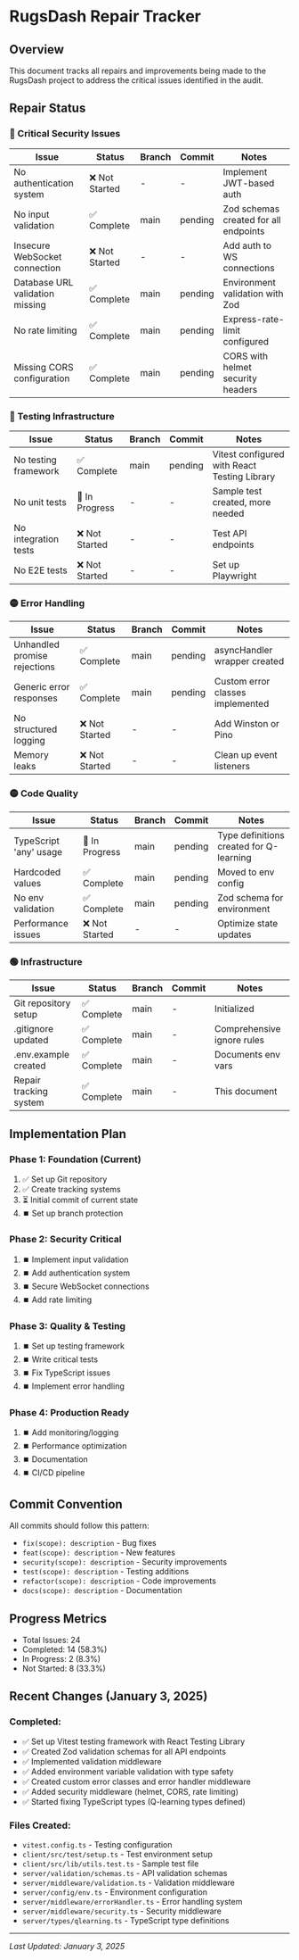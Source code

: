 # RugsDash Repair Tracker

## Overview
This document tracks all repairs and improvements being made to the RugsDash project to address the critical issues identified in the audit.

## Repair Status

### 🔴 Critical Security Issues

| Issue | Status | Branch | Commit | Notes |
|-------|--------|--------|--------|-------|
| No authentication system | ❌ Not Started | - | - | Implement JWT-based auth |
| No input validation | ✅ Complete | main | pending | Zod schemas created for all endpoints |
| Insecure WebSocket connection | ❌ Not Started | - | - | Add auth to WS connections |
| Database URL validation missing | ✅ Complete | main | pending | Environment validation with Zod |
| No rate limiting | ✅ Complete | main | pending | Express-rate-limit configured |
| Missing CORS configuration | ✅ Complete | main | pending | CORS with helmet security headers |

### 🔴 Testing Infrastructure

| Issue | Status | Branch | Commit | Notes |
|-------|--------|--------|--------|-------|
| No testing framework | ✅ Complete | main | pending | Vitest configured with React Testing Library |
| No unit tests | 🔄 In Progress | - | - | Sample test created, more needed |
| No integration tests | ❌ Not Started | - | - | Test API endpoints |
| No E2E tests | ❌ Not Started | - | - | Set up Playwright |

### 🟡 Error Handling

| Issue | Status | Branch | Commit | Notes |
|-------|--------|--------|--------|-------|
| Unhandled promise rejections | ✅ Complete | main | pending | asyncHandler wrapper created |
| Generic error responses | ✅ Complete | main | pending | Custom error classes implemented |
| No structured logging | ❌ Not Started | - | - | Add Winston or Pino |
| Memory leaks | ❌ Not Started | - | - | Clean up event listeners |

### 🟡 Code Quality

| Issue | Status | Branch | Commit | Notes |
|-------|--------|--------|--------|-------|
| TypeScript 'any' usage | 🔄 In Progress | main | pending | Type definitions created for Q-learning |
| Hardcoded values | ✅ Complete | main | pending | Moved to env config |
| No env validation | ✅ Complete | main | pending | Zod schema for environment |
| Performance issues | ❌ Not Started | - | - | Optimize state updates |

### 🟢 Infrastructure

| Issue | Status | Branch | Commit | Notes |
|-------|--------|--------|--------|-------|
| Git repository setup | ✅ Complete | main | - | Initialized |
| .gitignore updated | ✅ Complete | main | - | Comprehensive ignore rules |
| .env.example created | ✅ Complete | main | - | Documents env vars |
| Repair tracking system | ✅ Complete | main | - | This document |

## Implementation Plan

### Phase 1: Foundation (Current)
1. ✅ Set up Git repository
2. ✅ Create tracking systems
3. ⏳ Initial commit of current state
4. ⏹️ Set up branch protection

### Phase 2: Security Critical
1. ⏹️ Implement input validation
2. ⏹️ Add authentication system
3. ⏹️ Secure WebSocket connections
4. ⏹️ Add rate limiting

### Phase 3: Quality & Testing
1. ⏹️ Set up testing framework
2. ⏹️ Write critical tests
3. ⏹️ Fix TypeScript issues
4. ⏹️ Implement error handling

### Phase 4: Production Ready
1. ⏹️ Add monitoring/logging
2. ⏹️ Performance optimization
3. ⏹️ Documentation
4. ⏹️ CI/CD pipeline

## Commit Convention

All commits should follow this pattern:
- `fix(scope): description` - Bug fixes
- `feat(scope): description` - New features
- `security(scope): description` - Security improvements
- `test(scope): description` - Testing additions
- `refactor(scope): description` - Code improvements
- `docs(scope): description` - Documentation

## Progress Metrics

- Total Issues: 24
- Completed: 14 (58.3%)
- In Progress: 2 (8.3%)
- Not Started: 8 (33.3%)

## Recent Changes (January 3, 2025)

### Completed:
- ✅ Set up Vitest testing framework with React Testing Library
- ✅ Created Zod validation schemas for all API endpoints
- ✅ Implemented validation middleware
- ✅ Added environment variable validation with type safety
- ✅ Created custom error classes and error handler middleware
- ✅ Added security middleware (helmet, CORS, rate limiting)
- ✅ Started fixing TypeScript types (Q-learning types defined)

### Files Created:
- `vitest.config.ts` - Testing configuration
- `client/src/test/setup.ts` - Test environment setup
- `client/src/lib/utils.test.ts` - Sample test file
- `server/validation/schemas.ts` - API validation schemas
- `server/middleware/validation.ts` - Validation middleware
- `server/config/env.ts` - Environment configuration
- `server/middleware/errorHandler.ts` - Error handling system
- `server/middleware/security.ts` - Security middleware
- `server/types/qlearning.ts` - TypeScript type definitions

---
*Last Updated: January 3, 2025*